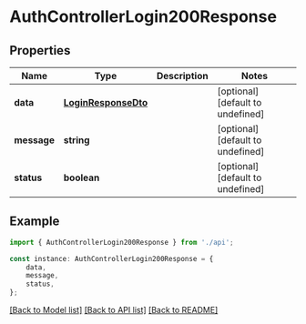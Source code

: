 # AuthControllerLogin200Response


## Properties

Name | Type | Description | Notes
------------ | ------------- | ------------- | -------------
**data** | [**LoginResponseDto**](LoginResponseDto.md) |  | [optional] [default to undefined]
**message** | **string** |  | [optional] [default to undefined]
**status** | **boolean** |  | [optional] [default to undefined]

## Example

```typescript
import { AuthControllerLogin200Response } from './api';

const instance: AuthControllerLogin200Response = {
    data,
    message,
    status,
};
```

[[Back to Model list]](../README.md#documentation-for-models) [[Back to API list]](../README.md#documentation-for-api-endpoints) [[Back to README]](../README.md)
